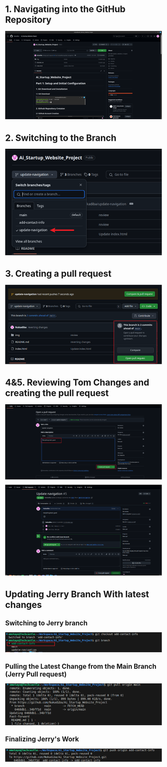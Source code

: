 # 1. Navigating into the GitHub Repository

![](./img/GitHub_repo.png)

# 2. Switching to the Branch 

![](./img/switching_Branch.png)

# 3. Creating a pull request 

![](./img/Opeing_pull.png)

# 4&5. Reviewing Tom Changes and creating the pull request

![](./img/creatig_pull_request.png)

![](./img/Pull_request%20created.png)

# Updating Jerry Branch With latest changes

## Switching to Jerry branch 

![](./img/git_checkout_add_info.png)

## Pulling the Latest Change from the Main Branch (Jerry Pull request)

![](./img/Git_pull_origin.png)

## Finalizing Jerry's Work

![](./img/Finallizing_Jerry_Work.png)

